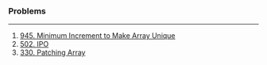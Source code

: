 ### Problems
***
1. [945. Minimum Increment to Make Array Unique](https://leetcode.com/problems/minimum-increment-to-make-array-unique/)
2. [502. IPO](https://leetcode.com/problems/ipo/)
3. [330. Patching Array](https://leetcode.com/problems/patching-array/)
